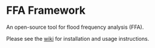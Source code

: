 # FFA Framework

An open-source tool for flood frequency analysis (FFA).

Please see the [wiki](https://rileywheadon.github.io/ffa-framework/) for installation and usage instructions. 
